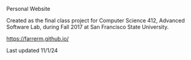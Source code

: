 Personal Website

Created as the final class project for Computer Science 412, Advanced Software Lab, during Fall 2017 at San Francisco State University.

https://farrerm.github.io/

Last updated 11/1/24
